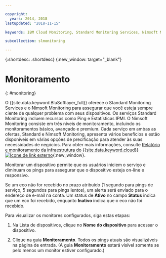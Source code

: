 ```yaml
---

copyright:
  years: 2014, 2018
lastupdated: "2018-11-15"

keywords: IBM Cloud Monitoring, Standard Monitoring Services, Nimsoft Monitoring

subcollection: slmonitoring

---
```


{:shortdesc: .shortdesc}
{:new_window: target="_blank"}

# Monitoramento
{: #monitoring}

O {{site.data.keyword.BluSoftlayer_full}} oferece o Standard Monitoring Services e o Nimsoft Monitoring para assegurar que você esteja sempre ciente de qualquer problema com seus dispositivos. Os serviços Standard Monitoring incluem recursos como Ping e Estatísticas IPMI. O Nimsoft Monitoring consiste em três níveis de monitoramento, incluindo os monitoramentos básico, avançado e premium. Cada serviço em ambas as ofertas, Standard e Nimsoft Monitoring, apresenta vários benefícios e estão disponíveis em várias opções de precificação para atender às suas necessidades de negócios. Para obter mais informações, consulte [Relatório e monitoramento da infraestrutura do {{site.data.keyword.cloud}} ![Ícone de link externo](../../icons/launch-glyph.svg "Ícone de link externo")](https://www.ibm.com/cloud/infrastructure/monitoring){:new_window}.

Monitorar um dispositivo permite que os usuários iniciem o serviço e diminuam os pings para assegurar
que o dispositivo esteja on-line e responsivo.

Se um eco não for recebido no prazo atribuído (1 segundo para pings de serviço, 5 segundos para pings lentos), um alerta será enviado para o endereço de e-mail na conta. Um status de **Ativo** no campo **Status** indica que um eco foi recebido, enquanto **Inativo** indica que o eco não foi recebido.

Para visualizar os monitores configurados, siga estas etapas:

1. Na Lista de dispositivos, clique no **Nome do dispositivo** para acessar o dispositivo.

2. Clique na guia **Monitoramento**. Todos os pings atuais são visualizáveis na página de entrada. (A guia **Monitoramento** estará visível somente se pelo menos um monitor estiver configurado.)
